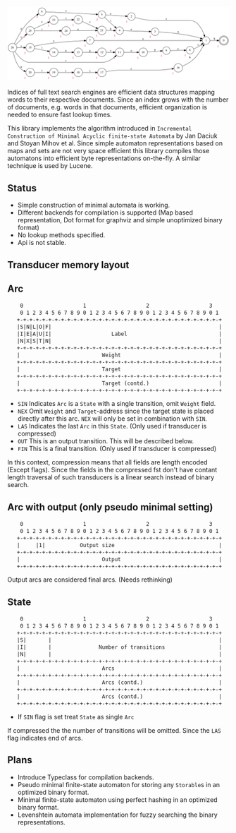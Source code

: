 ![](https://raw.githubusercontent.com/alexbiehl/hs-fst/master/test.png)

Indices of full text search engines are efficient data structures mapping words to their respective documents. Since an index grows with the number of documents, e.g. words in that documents, efficient organization is
needed to ensure fast lookup times.

This library implements the algorithm introduced in `Incremental Construction of Minimal Acyclic finite-state Automata` by Jan Daciuk and Stoyan Mihov et al. Since simple automaton representations based on maps and sets are not very space efficient this library
compiles those automatons into efficient byte representations on-the-fly. A similar technique is used by Lucene.

Status
------

* Simple construction of minimal automata is working.
* Different backends for compilation is supported (Map based representation, Dot format for graphviz and simple unoptimized binary format)
* No lookup methods specified.
* Api is not stable.

Transducer memory layout
------------------------

## Arc
```
    0                   1                   2                   3
    0 1 2 3 4 5 6 7 8 9 0 1 2 3 4 5 6 7 8 9 0 1 2 3 4 5 6 7 8 9 0 1
   +-+-+-+-+-+-+-+-+-+-+-+-+-+-+-+-+-+-+-+-+-+-+-+-+-+-+-+-+-+-+-+-+
   |S|N|L|O|F|                                                     |
   |I|E|A|U|I|                   Label                             |
   |N|X|S|T|N|                                                     |
   +-+-+-+-+-+-+-+-+-+-+-+-+-+-+-+-+-+-+-+-+-+-+-+-+-+-+-+-+-+-+-+-+
   |                          Weight                               |
   +-+-+-+-+-+-+-+-+-+-+-+-+-+-+-+-+-+-+-+-+-+-+-+-+-+-+-+-+-+-+-+-+
   |                          Target                               |
   +-+-+-+-+-+-+-+-+-+-+-+-+-+-+-+-+-+-+-+-+-+-+-+-+-+-+-+-+-+-+-+-+
   |                          Target (contd.)                      |
   +-+-+-+-+-+-+-+-+-+-+-+-+-+-+-+-+-+-+-+-+-+-+-+-+-+-+-+-+-+-+-+-+
```

* `SIN` Indicates `Arc` is a `State` with a single transition, omit `Weight` field.
* `NEX` Omit `Weight` and `Target`-address since the target state is placed directly after this arc. `NEX` will only be set in combination with `SIN`.
* `LAS` Indicates the last `Arc` in this `State`. (Only used if transducer is compressed)
* `OUT` This is an output transition. This will be described below.
* `FIN` This is a final transition. (Only used if transducer is compressed)

In this context, compression means that all fields are length encoded (Except flags). Since the fields in the compressed fst don't have contant length traversal of such transducers is a linear search instead of binary search.

## Arc with output (only pseudo minimal setting)

```
    0                   1                   2                   3
    0 1 2 3 4 5 6 7 8 9 0 1 2 3 4 5 6 7 8 9 0 1 2 3 4 5 6 7 8 9 0 1
   +-+-+-+-+-+-+-+-+-+-+-+-+-+-+-+-+-+-+-+-+-+-+-+-+-+-+-+-+-+-+-+-+
   |     |1|           Output size                                 |
   +-+-+-+-+-+-+-+-+-+-+-+-+-+-+-+-+-+-+-+-+-+-+-+-+-+-+-+-+-+-+-+-+
   |                          Output                               |
   +-+-+-+-+-+-+-+-+-+-+-+-+-+-+-+-+-+-+-+-+-+-+-+-+-+-+-+-+-+-+-+-+
```

Output arcs are considered final arcs. (Needs rethinking)

## State
```
    0                   1                   2                   3
    0 1 2 3 4 5 6 7 8 9 0 1 2 3 4 5 6 7 8 9 0 1 2 3 4 5 6 7 8 9 0 1
   +-+-+-+-+-+-+-+-+-+-+-+-+-+-+-+-+-+-+-+-+-+-+-+-+-+-+-+-+-+-+-+-+
   |S|       |                                                     |
   |I|       |               Number of transitions                 |
   |N|       |                                                     |
   +-+-+-+-+-+-+-+-+-+-+-+-+-+-+-+-+-+-+-+-+-+-+-+-+-+-+-+-+-+-+-+-+
   |                          Arcs                                 |
   +-+-+-+-+-+-+-+-+-+-+-+-+-+-+-+-+-+-+-+-+-+-+-+-+-+-+-+-+-+-+-+-+
   |                          Arcs (contd.)                        |
   +-+-+-+-+-+-+-+-+-+-+-+-+-+-+-+-+-+-+-+-+-+-+-+-+-+-+-+-+-+-+-+-+
   |                          Arcs (contd.)                        |
   +-+-+-+-+-+-+-+-+-+-+-+-+-+-+-+-+-+-+-+-+-+-+-+-+-+-+-+-+-+-+-+-+
```

* If `SIN` flag is set treat `State` as single `Arc`

If compressed the the number of transitions will be omitted. Since the `LAS` flag indicates end of arcs.

Plans
-----

* Introduce Typeclass for compilation backends.
* Pseudo minimal finite-state automaton for storing any `Storable`s in an optimized binary format.
* Minimal finite-state automaton using perfect hashing in an optimized binary format.
* Levenshtein automata implementation for fuzzy searching the binary representations.
